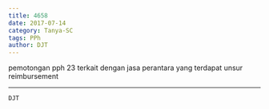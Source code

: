 ```yaml
---
title: 4658
date: 2017-07-14
category: Tanya-SC
tags: PPh
author: DJT
---
```


pemotongan pph 23 terkait dengan jasa perantara yang terdapat unsur reimbursement

---



`DJT`

